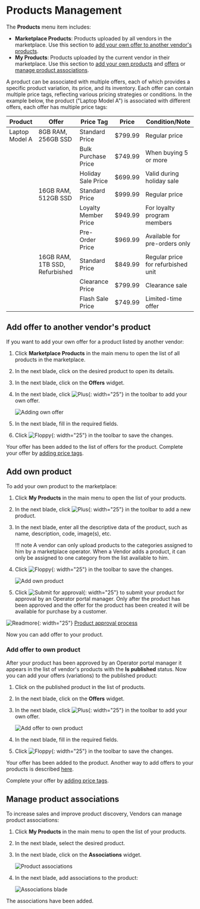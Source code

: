# Products Management

The **Products** menu item includes:

- **Marketplace Products**: Products uploaded by all vendors in the marketplace. Use this section to [add your own offer to another vendor's products](products-management.md#add-offer-to-another-vendors-product). 
- **My Products**: Products uploaded by the current vendor in their marketplace. Use this section to [add your own products](products-management.md#add-own-product) and [offers](products-management.md#add-offer-to-own-product) or [manage product associations](products-management.md#manage-product-associations). 

A product can be associated with multiple offers, each of which provides a specific product variation, its price, and its inventory. Each offer can contain multiple price tags, reflecting various pricing strategies or conditions. In the example below,  the product ("Laptop Model A") is associated with different offers, each offer has multiple price tags:


| **Product**         | **Offer**                             | **Price Tag**            | **Price**       | **Condition/Note**                |
|---------------------|---------------------------------------|--------------------------|-----------------|-----------------------------------|
|   Laptop Model A    |   8GB RAM, 256GB SSD                  | Standard Price           | $799.99         | Regular price                     |
|                     |                                       | Bulk Purchase Price      | $749.99         | When buying 5 or more             |
|                     |                                       | Holiday Sale Price       | $699.99         | Valid during holiday sale         |
|                     |   16GB RAM, 512GB SSD                 | Standard Price           | $999.99         | Regular price                     |
|                     |                                       | Loyalty Member Price     | $949.99         | For loyalty program members       |
|                     |                                       | Pre-Order Price          | $969.99         | Available for pre-orders only     |
|                     |   16GB RAM, 1TB SSD, Refurbished      | Standard Price           | $849.99         | Regular price for refurbished unit|
|                     |                                       | Clearance Price          | $799.99         | Clearance sale                    |
|                     |                                       | Flash Sale Price         | $749.99         | Limited-time offer                |

## Add offer to another vendor's product

If you want to add your own offer for a product listed by another vendor:

1. Click **Marketplace Products** in the main menu to open the list of all products in the marketplace.
1. In the next blade, click on the desired product to open its details.
1. In the next blade, click on the **Offers** widget.
1. In the next blade, click ![Plus](media/plus.png){: width="25"} in the toolbar to add your own offer.

    ![Adding own offer](media/add-offer-to-another-vendors-product.png)

1. In the next blade, fill in the required fields.
1. Click ![Floppy](media/floppy.png){: width="25"} in the toolbar to save the changes.

Your offer has been added to the list of offers for the product. Complete your offer by [adding price tags](offers.md#add-price-tags-to-offer). 

## Add own product 

To add your own product to the marketplace:

1. Click **My Products** in the main menu to open the list of your products.
1. In the next blade, click ![Plus](media/plus.png){: width="25"} in the toolbar to add a new product.
1. In the next blade, enter all the descriptive data of the product, such as name, description, code, image(s), etc.

    !!! note
        A vendor can only upload products to the categories assigned to him by a marketplace operator. When a Vendor adds a product, it can only be assigned to one category from the list available to him.

1. Click ![Floppy](media/floppy.png){: width="25"} in the toolbar to save the changes.

    ![Add own product](media/add-own-product.png)

1. Click ![Submit for approval](media/submit-for-approval.png){: width="25"} to submit your product for approval by an Operator portal manager. Only after the product has been approved and the offer for the product has been created it will be available for purchase by a customer.

![Readmore](media/readmore.png){: width="25"} [Product approval process](../Operator-portal/marketplace-products.md#approve-product)

Now you can add offer to your product.


### Add offer to own product

After your product has been approved by an Operator portal manager it appears in the list of vendor's products with the **Is published** status. Now you can add your offers (variations) to the published product:

1. Click on the published product in the list of products.
1. In the next blade, click on the **Offers** widget. 
1. In the next blade, click ![Plus](media/plus.png){: width="25"} in the toolbar to add your own offer.

    ![Add offer to own product](media/add-offer-to-own-product.png)

1. In the next blade, fill in the required fields.
1. Click ![Floppy](media/floppy.png){: width="25"} in the toolbar to save the changes.

Your offer has been added to the product. Another way to add offers to your products is described [here](offers.md#add-offers-to-product).

Complete your offer by [adding price tags](offers.md#add-price-tags-to-offer).

## Manage product associations

To increase sales and improve product discovery, Vendors can manage product associations:

1. Click **My Products** in the main menu to open the list of your products.
1. In the next blade, select the desired product.
1. In the next blade, click on the **Associations** widget.

    ![Product associations](media/product-associations.png)

1. In the next blade, add associations to the product:

    ![Associations blade](media/associations-blade.png)

The associations have been added.